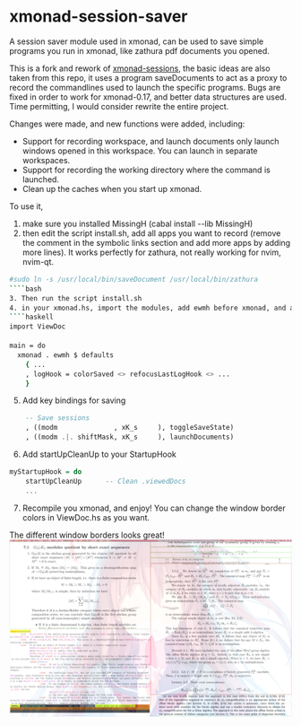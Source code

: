 # xmonad-session-saver
A session saver module used in xmonad, can be used to save simple programs you run in xmonad, like zathura pdf documents you opened.


This is a fork and rework of [xmonad-sessions](https://github.com/zaxtax/xmonad-sessions), the basic ideas are also taken from this repo, it uses a program saveDocuments to act as a proxy to record the commandlines used to launch the specific programs. Bugs are fixed in order to work for xmonad-0.17, and better data structures are used. Time permitting, I would consider rewrite the entire project.


Changes were made, and new functions were added, including:
* Support for recording workspace, and launch documents only launch windows opened in this workspace. You can launch in separate workspaces.
* Support for recording the working directory where the command is launched.
* Clean up the caches when you start up xmonad.


To use it, 
1. make sure you installed MissingH (cabal install --lib MissingH)
2. then edit the script install.sh, add all apps you want to record (remove the comment in the symbolic links section and add more apps by adding more lines). It works perfectly for zathura, not really working for nvim, nvim-qt. 
````bash
#sudo ln -s /usr/local/bin/saveDocument /usr/local/bin/zathura
````bash
3. Then run the script install.sh
4. in your xmonad.hs, import the modules, add ewmh before xmonad, and add colorSaved in your logHook.
````haskell
import ViewDoc

main = do
  xmonad . ewmh $ defaults
    { ...
    , logHook = colorSaved <> refocusLastLogHook <> ...
    } 
````
5. Add key bindings for saving
````haskell
    -- Save sessions
    , ((modm              , xK_s     ), toggleSaveState)
    , ((modm .|. shiftMask, xK_s     ), launchDocuments)
````
6. Add startUpCleanUp to your StartupHook
````haskell
myStartupHook = do
    startUpCleanUp      -- Clean .viewedDocs
    ...
````
7. Recompile you xmonad, and enjoy! You can change the window border colors in ViewDoc.hs as you want.


The different window borders looks great!
![preview](./preview.png)
